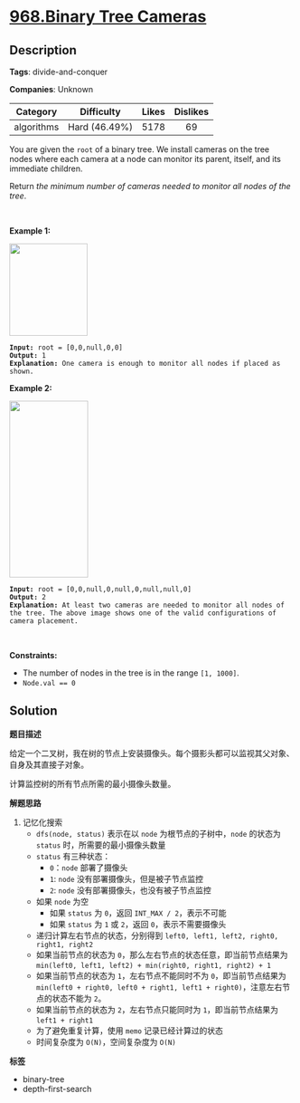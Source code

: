 # [968.Binary Tree Cameras](https://leetcode.com/problems/binary-tree-cameras/description/)

## Description

**Tags**: divide-and-conquer

**Companies**: Unknown

|  Category  |  Difficulty   | Likes | Dislikes |
| :--------: | :-----------: | :---: | :------: |
| algorithms | Hard (46.49%) | 5178  |    69    |

<p>You are given the <code>root</code> of a binary tree. We install cameras on the tree nodes where each camera at a node can monitor its parent, itself, and its immediate children.</p>
<p>Return <em>the minimum number of cameras needed to monitor all nodes of the tree</em>.</p>
<p>&nbsp;</p>
<p><strong class="example">Example 1:</strong></p>
<img alt="" src="https://assets.leetcode.com/uploads/2018/12/29/bst_cameras_01.png" style="width: 138px; height: 163px;" />
<pre><code><strong>Input:</strong> root = [0,0,null,0,0]
<strong>Output:</strong> 1
<strong>Explanation:</strong> One camera is enough to monitor all nodes if placed as shown.</code></pre>
<p><strong class="example">Example 2:</strong></p>
<img alt="" src="https://assets.leetcode.com/uploads/2018/12/29/bst_cameras_02.png" style="width: 139px; height: 312px;" />
<pre><code><strong>Input:</strong> root = [0,0,null,0,null,0,null,null,0]
<strong>Output:</strong> 2
<strong>Explanation:</strong> At least two cameras are needed to monitor all nodes of the tree. The above image shows one of the valid configurations of camera placement.</code></pre>
<p>&nbsp;</p>
<p><strong>Constraints:</strong></p>
<ul>
  <li>The number of nodes in the tree is in the range <code>[1, 1000]</code>.</li>
  <li><code>Node.val == 0</code></li>
</ul>

## Solution

**题目描述**

给定一个二叉树，我在树的节点上安装摄像头。每个摄影头都可以监视其父对象、自身及其直接子对象。

计算监控树的所有节点所需的最小摄像头数量。

**解题思路**

1. 记忆化搜索
   - `dfs(node, status)` 表示在以 `node` 为根节点的子树中，`node` 的状态为 `status` 时，所需要的最小摄像头数量
   - `status` 有三种状态：
     - `0`：`node` 部署了摄像头
     - `1`: `node` 没有部署摄像头，但是被子节点监控
     - `2`: `node` 没有部署摄像头，也没有被子节点监控
   - 如果 `node` 为空
     - 如果 `status` 为 `0`，返回 `INT_MAX / 2`，表示不可能
     - 如果 `status` 为 `1` 或 `2`，返回 `0`，表示不需要摄像头
   - 递归计算左右节点的状态，分别得到 `left0, left1, left2, right0, right1, right2`
   - 如果当前节点的状态为 `0`，那么左右节点的状态任意，即当前节点结果为 `min(left0, left1, left2) + min(right0, right1, right2) + 1`
   - 如果当前节点的状态为 `1`，左右节点不能同时不为 `0`，即当前节点结果为 `min(left0 + right0, left0 + right1, left1 + right0)`，注意左右节点的状态不能为 `2`。
   - 如果当前节点的状态为 `2`，左右节点只能同时为 `1`，即当前节点结果为 `left1 + right1`
   - 为了避免重复计算，使用 `memo` 记录已经计算过的状态
   - 时间复杂度为 `O(N)`，空间复杂度为 `O(N)`

**标签**

- binary-tree
- depth-first-search
